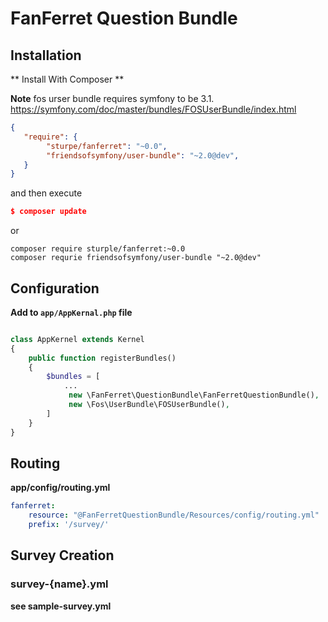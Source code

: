# FanFerret Question Bundle

## Installation

** Install With Composer **

**Note** fos urser bundle requires symfony to be 3.1.
https://symfony.com/doc/master/bundles/FOSUserBundle/index.html

```json
{
   "require": {
        "sturpe/fanferret": "~0.0",
        "friendsofsymfony/user-bundle": "~2.0@dev",
   }
}

```

and then execute

```json
$ composer update
```

or 

```
composer require sturple/fanferret:~0.0
composer requrie friendsofsymfony/user-bundle "~2.0@dev"
```

## Configuration

**Add to ```app/AppKernal.php``` file**

```php

class AppKernel extends Kernel
{
    public function registerBundles()
    {
        $bundles = [
            ...
             new \FanFerret\QuestionBundle\FanFerretQuestionBundle(),
             new \Fos\UserBundle\FOSUserBundle(),
        ]
    }
}            

```

## Routing

**app/config/routing.yml**

```yml
fanferret:
    resource: "@FanFerretQuestionBundle/Resources/config/routing.yml"
    prefix: '/survey/'
```

## Survey Creation 

### survey-{name}.yml

**see sample-survey.yml**